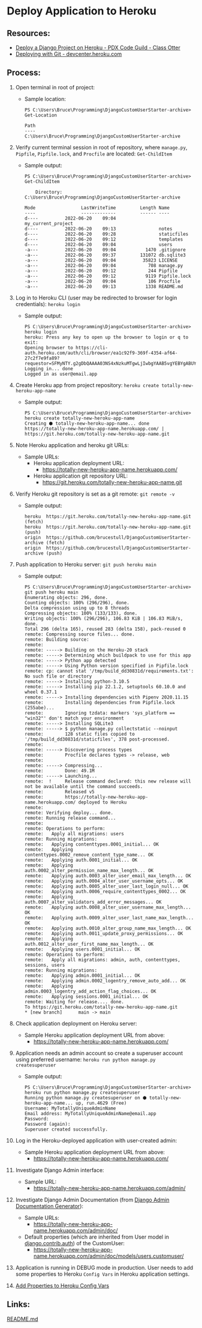 # Deploy Application to Heroku

## Resources:
* [Deploy a Django Project on Heroku - PDX Code Guild - Class Otter](https://github.com/PdxCodeGuild/class_otter/blob/main/5%20Capstone/Heroku%20Deployment.md)
* [Deploying with Git - devcenter.heroku.com](https://devcenter.heroku.com/articles/git)

## Process:
1. Open terminal in root of project:
    * Sample location:
        ```
        PS C:\Users\Bruce\Programming\DjangoCustomUserStarter-archive> Get-Location

        Path
        ----
        C:\Users\Bruce\Programming\DjangoCustomUserStarter-archive
        ```
1. Verify current terminal session in root of repository, where `manage.py`, `Pipfile`, `Pipfile.lock`, and `Procfile` are located:
`Get-ChildItem`
    * Sample output:
        ```
        PS C:\Users\Bruce\Programming\DjangoCustomUserStarter-archive> Get-ChildItem

            Directory: C:\Users\Bruce\Programming\DjangoCustomUserStarter-archive

        Mode                 LastWriteTime         Length Name
        ----                 -------------         ------ ----
        d----          2022-06-20    09:04                my_current_project
        d----          2022-06-20    09:13                notes
        d----          2022-06-20    09:28                staticfiles
        d----          2022-06-20    09:12                templates
        d----          2022-06-20    09:04                users
        -a---          2022-06-20    09:04           1470 .gitignore
        -a---          2022-06-20    09:37         131072 db.sqlite3
        -a---          2022-06-20    09:04          35823 LICENSE
        -a---          2022-06-20    09:04            708 manage.py
        -a---          2022-06-20    09:12            244 Pipfile
        -a---          2022-06-20    09:12           9119 Pipfile.lock
        -a---          2022-06-20    09:04            106 Procfile
        -a---          2022-06-20    09:13           1338 README.md
        ```
1. Log in to Heroku CLI (user may be redirected to browser for login credentials):
`heroku login`
    * Sample output:
        ```
        PS C:\Users\Bruce\Programming\DjangoCustomUserStarter-archive> heroku login
        heroku: Press any key to open up the browser to login or q to exit:
        Opening browser to https://cli-auth.heroku.com/auth/cli/browser/ea1c92f9-369f-4354-af64-27c2f7e9fa89?requestor=SFMyNTY.g2gDbQAAAA03NS4xNzkuMTgwLjIwbgYAAB5vgYEBYgABUYA._GfT_caXNyoD0NTMnhA_tDb9mi1DjKoOQqR9lkQ7vPI
        Logging in... done
        Logged in as user@email.app
        ```
1. Create Heroku app from project repository:
`heroku create totally-new-heroku-app-name`
    * Sample output:
        ```
        PS C:\Users\Bruce\Programming\DjangoCustomUserStarter-archive> heroku create totally-new-heroku-app-name
        Creating ⬢ totally-new-heroku-app-name... done
        https://totally-new-heroku-app-name.herokuapp.com/ | https://git.heroku.com/totally-new-heroku-app-name.git
        ```
1. Note Heroku application and heroku git URLs:
    * Sample URLs:
        * Heroku application deployment URL:
            * https://totally-new-heroku-app-name.herokuapp.com/
        * Heroku application git repository URL:
            * https://git.heroku.com/totally-new-heroku-app-name.git

1. Verify Heroku git repository is set as a git remote:
`git remote -v`
    * Sample output:
        ```
        heroku  https://git.heroku.com/totally-new-heroku-app-name.git (fetch)
        heroku  https://git.heroku.com/totally-new-heroku-app-name.git (push)
        origin  https://github.com/brucestull/DjangoCustomUserStarter-archive (fetch)
        origin  https://github.com/brucestull/DjangoCustomUserStarter-archive (push)
        ```
1. Push application to Heroku server:
`git push heroku main`
    * Sample output:
        ```
        PS C:\Users\Bruce\Programming\DjangoCustomUserStarter-archive> git push heroku main
        Enumerating objects: 296, done.
        Counting objects: 100% (296/296), done.
        Delta compression using up to 8 threads
        Compressing objects: 100% (133/133), done.
        Writing objects: 100% (296/296), 106.83 KiB | 106.83 MiB/s, done.
        Total 296 (delta 165), reused 283 (delta 158), pack-reused 0
        remote: Compressing source files... done.
        remote: Building source:
        remote:
        remote: -----> Building on the Heroku-20 stack
        remote: -----> Determining which buildpack to use for this app
        remote: -----> Python app detected
        remote: -----> Using Python version specified in Pipfile.lock
        remote: cp: cannot stat '/tmp/build_dd30831d/requirements.txt': No such file or directory
        remote: -----> Installing python-3.10.5
        remote: -----> Installing pip 22.1.2, setuptools 60.10.0 and wheel 0.37.1
        remote: -----> Installing dependencies with Pipenv 2020.11.15
        remote:        Installing dependencies from Pipfile.lock (255abe)...
        remote:        Ignoring tzdata: markers 'sys_platform == "win32"' don't match your environment
        remote: -----> Installing SQLite3
        remote: -----> $ python manage.py collectstatic --noinput
        remote:        128 static files copied to '/tmp/build_dd30831d/staticfiles', 378 post-processed.
        remote:
        remote: -----> Discovering process types
        remote:        Procfile declares types -> release, web
        remote:
        remote: -----> Compressing...
        remote:        Done: 49.1M
        remote: -----> Launching...
        remote:  !     Release command declared: this new release will not be available until the command succeeds.
        remote:        Released v5
        remote:        https://totally-new-heroku-app-name.herokuapp.com/ deployed to Heroku
        remote:
        remote: Verifying deploy... done.
        remote: Running release command...
        remote:
        remote: Operations to perform:
        remote:   Apply all migrations: users
        remote: Running migrations:
        remote:   Applying contenttypes.0001_initial... OK
        remote:   Applying contenttypes.0002_remove_content_type_name... OK
        remote:   Applying auth.0001_initial... OK
        remote:   Applying auth.0002_alter_permission_name_max_length... OK
        remote:   Applying auth.0003_alter_user_email_max_length... OK
        remote:   Applying auth.0004_alter_user_username_opts... OK
        remote:   Applying auth.0005_alter_user_last_login_null... OK
        remote:   Applying auth.0006_require_contenttypes_0002... OK
        remote:   Applying auth.0007_alter_validators_add_error_messages... OK
        remote:   Applying auth.0008_alter_user_username_max_length... OK
        remote:   Applying auth.0009_alter_user_last_name_max_length... OK
        remote:   Applying auth.0010_alter_group_name_max_length... OK
        remote:   Applying auth.0011_update_proxy_permissions... OK
        remote:   Applying auth.0012_alter_user_first_name_max_length... OK
        remote:   Applying users.0001_initial... OK
        remote: Operations to perform:
        remote:   Apply all migrations: admin, auth, contenttypes, sessions, users
        remote: Running migrations:
        remote:   Applying admin.0001_initial... OK
        remote:   Applying admin.0002_logentry_remove_auto_add... OK
        remote:   Applying admin.0003_logentry_add_action_flag_choices... OK
        remote:   Applying sessions.0001_initial... OK
        remote: Waiting for release.... done.
        To https://git.heroku.com/totally-new-heroku-app-name.git
        * [new branch]      main -> main
        ```
1. Check application deployment on Heroku server:
    * Sample Heroku application deployment URL from above:
        * https://totally-new-heroku-app-name.herokuapp.com/
1. Application needs an admin account so create a superuser account using preferred username:
`heroku run python manage.py createsuperuser`
    * Sample output:
        ```
        PS C:\Users\Bruce\Programming\DjangoCustomUserStarter-archive> heroku run python manage.py createsuperuser
        Running python manage.py createsuperuser on ⬢ totally-new-heroku-app-name... up, run.4629 (Free)
        Username: MyTotallyUniqueAdminName
        Email address: MyTotallyUniqueAdminName@email.app
        Password:
        Password (again):
        Superuser created successfully.
        ```
1. Log in the Heroku-deployed application with user-created admin:
    * Sample Heroku application deployment URL from above:
        * https://totally-new-heroku-app-name.herokuapp.com/
1. Investigate Django Admin interface:
    * Sample URL:
        * https://totally-new-heroku-app-name.herokuapp.com/admin/
1. Investigate Django Admin Documentation (from [Django Admin Documentation Generator](https://docs.djangoproject.com/en/4.0/ref/contrib/admin/admindocs/)):
    * Sample URLs:
        * https://totally-new-heroku-app-name.herokuapp.com/admin/doc/
    * Default properties (which are inherited from User model in [django.contrib.auth](https://docs.djangoproject.com/en/4.0/ref/contrib/auth/)) of the CustomUser:
        * https://totally-new-heroku-app-name.herokuapp.com/admin/doc/models/users.customuser/
1. Application is running in DEBUG mode in production. User needs to add some properties to Heroku `Config Vars` in Heroku application settings.

1. [Add Properties to Heroku Config Vars](add_properties_to_heroku_config_vars.md)


## Links:
[README.md](..\README.md)